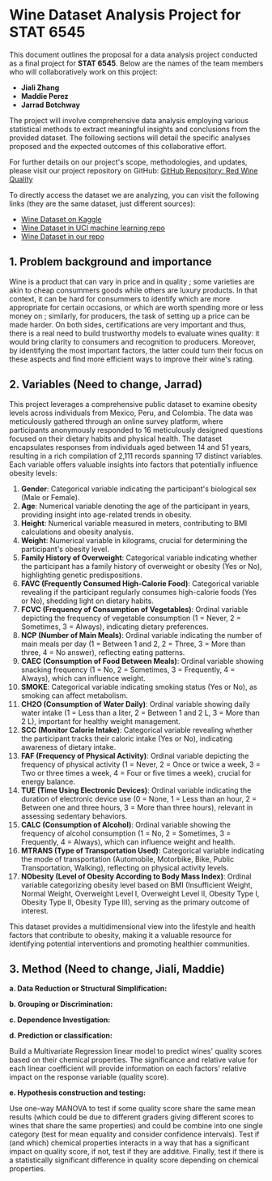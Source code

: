 # Wine Dataset Analysis Project for STAT 6545

This document outlines the proposal for a data analysis project conducted as a final project for **STAT 6545**. Below are the names of the team members who will collaboratively work on this project:

- **Jiali Zhang**
- **Maddie Perez**
- **Jarrad Botchway**

The project will involve comprehensive data analysis employing various statistical methods to extract meaningful insights and conclusions from the provided dataset. The following sections will detail the specific analyses proposed and the expected outcomes of this collaborative effort.

For further details on our project's scope, methodologies, and updates, please visit our project repository on GitHub: [GitHub Repository: Red Wine Quality](https://github.com/JialiZhang1016/Wine)

To directly access the dataset we are analyzing, you can visit the following links (they are the same dataset, just different sources):
- [Wine Dataset on Kaggle](https://www.kaggle.com/datasets/uciml/red-wine-quality-cortez-et-al-2009)
- [Wine Dataset in UCI machine learning repo](https://archive.ics.uci.edu/dataset/186/wine+quality)
- [Wine Dataset in our repo](https://github.com/JialiZhang1016/Wine/blob/main/winequality-red.csv)
  
## 1. Problem background and importance 
Wine is a product that can vary in price and in quality ; some varieties are akin to cheap consummers goods while others are luxury products. In that context, it can be hard for consummers to identify which are more appropriate for certain occasions, or which are worth spending more or less money on ; similarly, for producers, the task of setting up a price can be made harder. 
On both sides, certifications are very important and thus, there is a real need to build trustworthy models to evaluate wines quality: it would bring clarity to consumers and recognition to producers. Moreover, by identifying the most important factors, the latter could turn their focus on these aspects and find more efficient ways to improve their wine's rating. 


## 2. Variables (Need to change, Jarrad)
This project leverages a comprehensive public dataset to examine obesity levels across individuals from Mexico, Peru, and Colombia. The data was meticulously gathered through an online survey platform, where participants anonymously responded to 16 meticulously designed questions focused on their dietary habits and physical health. The dataset encapsulates responses from individuals aged between 14 and 51 years, resulting in a rich compilation of 2,111 records spanning 17 distinct variables. Each variable offers valuable insights into factors that potentially influence obesity levels:

1. **Gender**: Categorical variable indicating the participant's biological sex (Male or Female).
2. **Age**: Numerical variable denoting the age of the participant in years, providing insight into age-related trends in obesity.
3. **Height**: Numerical variable measured in meters, contributing to BMI calculations and obesity analysis.
4. **Weight**: Numerical variable in kilograms, crucial for determining the participant's obesity level.
5. **Family History of Overweight**: Categorical variable indicating whether the participant has a family history of overweight or obesity (Yes or No), highlighting genetic predispositions.
6. **FAVC (Frequently Consumed High-Calorie Food)**: Categorical variable revealing if the participant regularly consumes high-calorie foods (Yes or No), shedding light on dietary habits.
7. **FCVC (Frequency of Consumption of Vegetables)**: Ordinal variable depicting the frequency of vegetable consumption (1 = Never, 2 = Sometimes, 3 = Always), indicating dietary preferences.
8. **NCP (Number of Main Meals)**: Ordinal variable indicating the number of main meals per day (1 = Between 1 and 2, 2 = Three, 3 = More than three, 4 = No answer), reflecting eating patterns.
9. **CAEC (Consumption of Food Between Meals)**: Ordinal variable showing snacking frequency (1 = No, 2 = Sometimes, 3 = Frequently, 4 = Always), which can influence weight.
10. **SMOKE**: Categorical variable indicating smoking status (Yes or No), as smoking can affect metabolism.
11. **CH2O (Consumption of Water Daily)**: Ordinal variable showing daily water intake (1 = Less than a liter, 2 = Between 1 and 2 L, 3 = More than 2 L), important for healthy weight management.
12. **SCC (Monitor Calorie Intake)**: Categorical variable revealing whether the participant tracks their caloric intake (Yes or No), indicating awareness of dietary intake.
13. **FAF (Frequency of Physical Activity)**: Ordinal variable depicting the frequency of physical activity (1 = Never, 2 = Once or twice a week, 3 = Two or three times a week, 4 = Four or five times a week), crucial for energy balance.
14. **TUE (Time Using Electronic Devices)**: Ordinal variable indicating the duration of electronic device use (0 = None, 1 = Less than an hour, 2 = Between one and three hours, 3 = More than three hours), relevant in assessing sedentary behaviors.
15. **CALC (Consumption of Alcohol)**: Ordinal variable showing the frequency of alcohol consumption (1 = No, 2 = Sometimes, 3 = Frequently, 4 = Always), which can influence weight and health.
16. **MTRANS (Type of Transportation Used)**: Categorical variable indicating the mode of transportation (Automobile, Motorbike, Bike, Public Transportation, Walking), reflecting on physical activity levels.
17. **NObesity (Level of Obesity According to Body Mass Index)**: Ordinal variable categorizing obesity level based on BMI (Insufficient Weight, Normal Weight, Overweight Level I, Overweight Level II, Obesity Type I, Obesity Type II, Obesity Type III), serving as the primary outcome of interest.

This dataset provides a multidimensional view into the lifestyle and health factors that contribute to obesity, making it a valuable resource for identifying potential interventions and promoting healthier communities.

## 3. Method (Need to change, Jiali, Maddie)

**a. Data Reduction or Structural Simplification:**


**b. Grouping or Discrimination:**


**c. Dependence Investigation:**


**d. Prediction or classification:**

Build a Multivariate Regression linear model to predict wines' quality scores based on their chemical properties. The significance and relative value for each linear coefficient will provide information on each factors' relative impact on the response variable (quality score).

**e. Hypothesis construction and testing:**

Use one-way MANOVA to test if some quality score share the same mean results (which could be due to different graders giving different scores to wines that share the same properties) and could be combine into one single category (test for mean equality and consider confidence intervals). Test if (and which) chemical properties interacts in a way that has a significant impact on quality score, if not, test if they are additive. Finally, test if there is a statistically significant difference in quality score depending on chemical properties.
